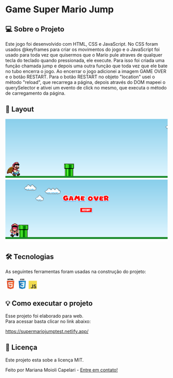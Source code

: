 # Game Super Mario Jump

## 💻 Sobre o Projeto
Este jogo foi desenvolvido com HTML, CSS e JavaScript. No CSS foram usados @keyframes para criar os movimentos do jogo e o JavaScript foi usado para toda vez 
que quisermos que o Mario pule atraves de qualquer tecla do teclado quando pressionada, ele execute. Para isso foi criada uma função chamada jump e depois uma 
outra função que toda vez que ele bate no tubo encerra o jogo. Ao encerrar o jogo adicionei a imagem GAME OVER e o botão RESTART. Para o botão RESTART no objeto "location" usei o método "reload", que recarrega a página, depois através do DOM mapeei o querySelector e ativei um evento de click no mesmo, que executa 
o método de carregamento da página.

## 🎨 Layout

![image](https://github.com/marianamoiolicapelari/super-mario/blob/main/assets/Layoult%20Mario.png)

## 🛠 Tecnologias

As seguintes ferramentas foram usadas na construção do projeto:

<code><img height="32" src="https://raw.githubusercontent.com/github/explore/80688e429a7d4ef2fca1e82350fe8e3517d3494d/topics/html/html.png" alt="HTML5"/></code>
<code><img height="32" src="https://raw.githubusercontent.com/github/explore/80688e429a7d4ef2fca1e82350fe8e3517d3494d/topics/css/css.png" alt="CSS"/></code>
<code><img height="26" src="https://github.com/devicons/devicon/blob/master/icons/javascript/javascript-original.svg" alt="JavaScript"/></code>

## 💡 Como executar o projeto

Esse projeto foi elaborado para web. </br>
Para acessar basta clicar no link abaixo:

https://supermariojumptest.netlify.app/

## 📝 Licença

Este projeto esta sobe a licença MIT.

Feito por Mariana Moioli Capelari - [Entre em contato!](https://www.linkedin.com/in/mariana-moioli-capelari/)
